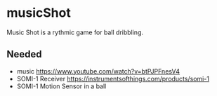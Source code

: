 # musicShot
Music Shot is a rythmic game for ball dribbling.

## Needed
* music https://www.youtube.com/watch?v=btPJPFnesV4
* SOMI-1 Receiver https://instrumentsofthings.com/products/somi-1
* SOMI-1 Motion Sensor in a ball
